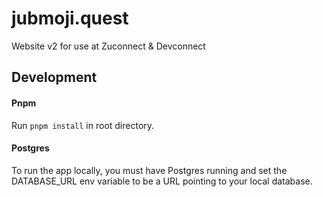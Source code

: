 # jubmoji.quest

Website v2 for use at Zuconnect &amp; Devconnect

## Development

#### Pnpm

Run `pnpm install` in root directory.

#### Postgres

To run the app locally, you must have Postgres running and set the DATABASE_URL env variable to be a URL pointing to your local database.
